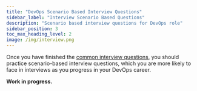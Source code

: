 ```yaml
---
title: "DevOps Scenario Based Interview Questions"
sidebar_label: "Interview Scenario Based Questions"
description: "Scenario based interview questions for DevOps role"
sidebar_position: 3
toc_max_heading_level: 2
image: /img/interview.png
---
```


Once you have finished the [common interview questions](../common-questions/README.md), you should practice scenario-based interview questions, which you are more likely to face in interviews as you progress in your DevOps career.

**Work in progress.**
